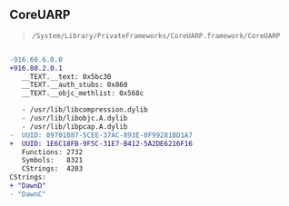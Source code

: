 ## CoreUARP

> `/System/Library/PrivateFrameworks/CoreUARP.framework/CoreUARP`

```diff

-916.60.6.0.0
+916.80.2.0.1
   __TEXT.__text: 0x5bc30
   __TEXT.__auth_stubs: 0x860
   __TEXT.__objc_methlist: 0x568c

   - /usr/lib/libcompression.dylib
   - /usr/lib/libobjc.A.dylib
   - /usr/lib/libpcap.A.dylib
-  UUID: 09701B87-5CEE-37AC-893E-0F99281BD1A7
+  UUID: 1E6C18FB-9F5C-31E7-B412-5A2DE6216F16
   Functions: 2732
   Symbols:   8321
   CStrings:  4203
CStrings:
+ "DawnD"
- "DawnC"

```
